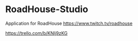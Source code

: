 # RoadHouse-Studio

Application for RoadHouse
https://www.twitch.tv/roadhouse

https://trello.com/b/KNlj9zKG
